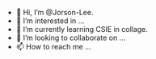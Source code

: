 - 👋 Hi, I’m @Jorson-Lee.
- 👀 I’m interested in ...
- 🌱 I’m currently learning CSIE in collage.
- 💞️ I’m looking to collaborate on ...
- 📫 How to reach me ...

<!---
Jorson-Lee/Jorson-Lee is a ✨ special ✨ repository because its `README.md` (this file) appears on your GitHub profile.
You can click the Preview link to take a look at your changes.
--->
